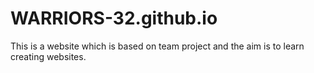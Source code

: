 # WARRIORS-32.github.io
This is a website which is based on team project and the aim is to learn creating websites.
